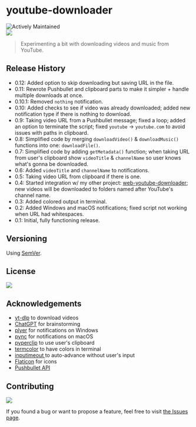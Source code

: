 # youtube-downloader

![Actively Maintained](https://img.shields.io/badge/Maintenance%20Level-Actively%20Maintained-green.svg)
<br>
![](https://img.shields.io/badge/platform-Windows-blue)

>Experimenting a bit with downloading videos and music from YouTube.

<!-- ## Screenshots -->

<!-- ### Windows -->

<!-- ![1]() -->

<!-- ### macOS -->
<!-- ![1]() -->
<!-- ![2]() -->

<!-- ## How to use

1.
2.
3. -->

## Release History

- 0.12: Added option to skip downloading but saving URL in the file.
- 0.11: Rewrote Pushbullet and clipboard parts to make it simpler + handle multiple downloads at once.
- 0.10.1: Removed `nothing` notification.
- 0.10: Added checks to see if video was already downloaded; added new notification type if there is nothing to download.
- 0.9: Taking video URL from a Pushbullet message; fixed a loop; added an option to terminate the script; fixed `youtube` -> `youtube.com` to avoid issues with paths in clipboard.
- 0.8: Simplified code by merging `downloadVideo()` & `downloadMusic()` functions into one: `downloadFile()`.
- 0.7: Simplified code by adding `getMetadata()` function; when taking URL from user's clipboard show `videoTitle` & `channelName` so user knows what's gonna be downloaded.
- 0.6: Added `videoTitle` and `channelName` to notifications.
- 0.5: Taking video URL from clipboard if there is one.
- 0.4: Started integration w/ my other project: [web-youtube-downloader](https://github.com/vardecab/web-youtube-downloader); new videos will be downloaded to folders named after YouTube's channel name.
- 0.3: Added colored output in terminal.
- 0.2: Added Windows and macOS notifications; fixed script not working when URL had whitespaces.
- 0.1: Initial, fully functioning release.

<!-- <details> -->

<!-- <summary>
Click to see all updates < 1.0.0
</summary> -->

<!-- - 0.2: 
- 0.1: Initial release.
</details> -->

<!-- <br> -->

## Versioning

Using [SemVer](http://semver.org/).

## License

![](https://img.shields.io/github/license/vardecab/youtube-downloader)

## Acknowledgements

- [yt-dlp](https://pypi.org/project/yt-dlp/) to download videos
- [ChatGPT](https://chat.openai.com/chat) for brainstorming
- [plyer](https://pypi.org/project/plyer/) for notifications on Windows
- [pync](https://github.com/SeTeM/pync) for notifications on macOS
- [pyperclip](https://pypi.org/project/pyperclip/) to use user's clipboard
- [termcolor](https://pypi.org/project/termcolor/) to have colors in terminal
- [inputimeout ](https://pypi.org/project/inputimeout/) to auto-advance without user's input
- [Flaticon](https://www.flaticon.com) for icons
- [Pushbullet API](https://www.pushbullet.com)

## Contributing

![](https://img.shields.io/github/issues/vardecab/youtube-downloader)

If you found a bug or want to propose a feature, feel free to visit [the Issues page](https://github.com/vardecab/youtube-downloader/issues).
